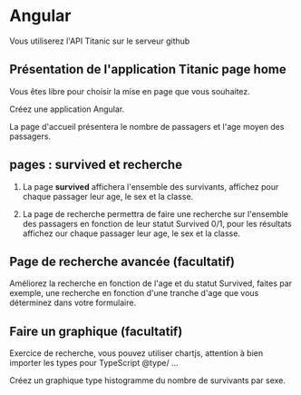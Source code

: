 # Angular 

Vous utiliserez l'API Titanic sur le serveur github

## Présentation de l'application Titanic page home

Vous êtes libre pour choisir la mise en page que vous souhaitez.

Créez une application Angular.

La page d'accueil présentera le nombre de passagers et l'age moyen des passagers. 

## pages : survived et recherche

1. La page **survived** affichera l'ensemble des survivants, affichez pour chaque passager leur age, le sex et la classe.

2. La page de recherche permettra de faire une recherche sur l'ensemble des passagers en fonction de leur statut Survived 0/1, pour les résultats affichez our chaque passager leur age, le sex et la classe.

## Page de recherche avancée (facultatif)

Améliorez la recherche en fonction de l'age et du statut Survived, faites par exemple, une recherche en fonction d'une tranche d'age que vous déterminez dans votre formulaire.

## Faire un graphique (facultatif) 

Exercice de recherche, vous pouvez utiliser chartjs, attention à bien importer les types pour TypeScript @type/ ... 

Créez un graphique type histogramme du nombre de survivants par sexe.
